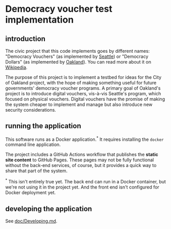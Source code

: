 # Democracy voucher test implementation
## introduction

The civic project that this code implements goes by different names:
"Democracy Vouchers" (as implemented by [Seattle][Seattle_Democracy_Vouchers]) or
"Democracy Dollars" (as implemented by [Oakland][Oakland_Democracy_Dollars]).
You can read more about it on [Wikipedia][Wikipedia_Democracy_voucher].

The purpose of this project is to implement a testbed for ideas for the City of Oakland project,
with the hope of making something useful for future governments' democracy voucher programs.
A primary goal of Oakland's project is to introduce digital vouchers,
vis-à-vis Seattle's program, which focused on physical vouchers.
Digital vouchers have the promise of making the system cheaper to implement and manage
but also introduce new security considerations.

## running the application

This software runs as a Docker application.<sup>*</sup>
It requires installing the `docker` command line application.

The project includes a GitHub Actions workflow that publishes the **static site content** to GitHub Pages.
These pages may not be fully functional without the back-end services, of course,
but it provides a quick way to share that part of the system.

<sup>*</sup>&nbsp;This isn't entirely true yet.
The back end can run in a Docker container, but we're not using it in the project yet.
And the front end isn't configured for Docker deployment yet.

## developing the application

See [doc/Developing.md](doc/Developing.md).

[Oakland_Democracy_Dollars]: https://www.oaklandca.gov/topics/democracy-dollars
[Seattle_Democracy_Vouchers]: https://www.seattle.gov/democracyvoucher
[Wikipedia_Democracy_voucher]: https://en.wikipedia.org/wiki/Democracy_voucher

